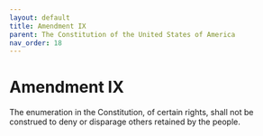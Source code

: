 ```yaml
---
layout: default
title: Amendment IX
parent: The Constitution of the United States of America
nav_order: 18
---
```


# Amendment IX

The enumeration in the Constitution, of certain rights, shall not be construed to deny or disparage others retained by the people.